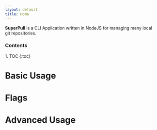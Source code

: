 ```yaml
---
layout: default
title: Home
---
```


**SuperPull** is a CLI Application written in NodeJS for managing many local git repositories.

<h3>Contents</h3>
1. TOC
{:toc}

# Basic Usage

# Flags

# Advanced Usage
